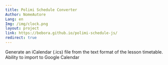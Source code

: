 ```yaml
---
title: Polimi Schedule Converter
Author: NomeAutore
Lang: en
Img: /img/clock.png
layout: project
link: https://bebora.github.io/polimi-schedule-js/
redirect: true
---
```

Generate an iCalendar (.ics) file from the text format of the lesson timetable. Ability to import to Google Calendar

